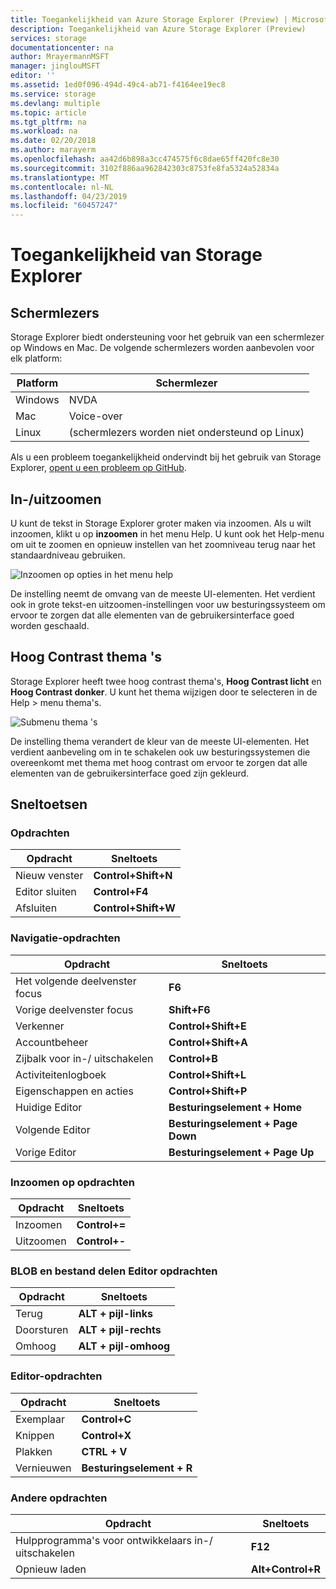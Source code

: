 ```yaml
---
title: Toegankelijkheid van Azure Storage Explorer (Preview) | Microsoft Docs
description: Toegankelijkheid van Azure Storage Explorer (Preview)
services: storage
documentationcenter: na
author: MrayermannMSFT
manager: jinglouMSFT
editor: ''
ms.assetid: 1ed0f096-494d-49c4-ab71-f4164ee19ec8
ms.service: storage
ms.devlang: multiple
ms.topic: article
ms.tgt_pltfrm: na
ms.workload: na
ms.date: 02/20/2018
ms.author: marayerm
ms.openlocfilehash: aa42d6b898a3cc474575f6c8dae65ff420fc8e30
ms.sourcegitcommit: 3102f886aa962842303c8753fe8fa5324a52834a
ms.translationtype: MT
ms.contentlocale: nl-NL
ms.lasthandoff: 04/23/2019
ms.locfileid: "60457247"
---
```

# <a name="storage-explorer-accessibility"></a>Toegankelijkheid van Storage Explorer

## <a name="screen-readers"></a>Schermlezers

Storage Explorer biedt ondersteuning voor het gebruik van een schermlezer op Windows en Mac. De volgende schermlezers worden aanbevolen voor elk platform:

Platform | Schermlezer
---------|--------------
Windows  | NVDA
Mac      | Voice-over
Linux    | (schermlezers worden niet ondersteund op Linux)

Als u een probleem toegankelijkheid ondervindt bij het gebruik van Storage Explorer, [opent u een probleem op GitHub](https://github.com/Microsoft/AzureStorageExplorer/issues).

## <a name="zoom"></a>In-/uitzoomen

U kunt de tekst in Storage Explorer groter maken via inzoomen. Als u wilt inzoomen, klikt u op **inzoomen** in het menu Help. U kunt ook het Help-menu om uit te zoomen en opnieuw instellen van het zoomniveau terug naar het standaardniveau gebruiken.

![Inzoomen op opties in het menu help][0]

De instelling neemt de omvang van de meeste UI-elementen. Het verdient ook in grote tekst-en uitzoomen-instellingen voor uw besturingssysteem om ervoor te zorgen dat alle elementen van de gebruikersinterface goed worden geschaald.

## <a name="high-contrast-themes"></a>Hoog Contrast thema 's

Storage Explorer heeft twee hoog contrast thema's, **Hoog Contrast licht** en **Hoog Contrast donker**. U kunt het thema wijzigen door te selecteren in de Help > menu thema's.

![Submenu thema 's][1]

De instelling thema verandert de kleur van de meeste UI-elementen. Het verdient aanbeveling om in te schakelen ook uw besturingssystemen die overeenkomt met thema met hoog contrast om ervoor te zorgen dat alle elementen van de gebruikersinterface goed zijn gekleurd.

## <a name="shortcut-keys"></a>Sneltoetsen

### <a name="window-commands"></a>Opdrachten

Opdracht       | Sneltoets
--------------|--------------------
Nieuw venster    | **Control+Shift+N**
Editor sluiten  | **Control+F4**
Afsluiten          | **Control+Shift+W**

### <a name="navigation-commands"></a>Navigatie-opdrachten

Opdracht                | Sneltoets
-----------------------|----------------------
Het volgende deelvenster focus       | **F6**
Vorige deelvenster focus   | **Shift+F6**
Verkenner               | **Control+Shift+E**
Accountbeheer     | **Control+Shift+A**
Zijbalk voor in-/ uitschakelen        | **Control+B**
Activiteitenlogboek           | **Control+Shift+L**
Eigenschappen en acties | **Control+Shift+P**
Huidige Editor         | **Besturingselement + Home**
Volgende Editor            | **Besturingselement + Page Down**
Vorige Editor        | **Besturingselement + Page Up**

### <a name="zoom-commands"></a>Inzoomen op opdrachten

Opdracht  | Sneltoets
---------|------------------
Inzoomen  | **Control+=**
Uitzoomen | **Control+-**

### <a name="blob-and-file-share-editor-commands"></a>BLOB en bestand delen Editor opdrachten

Opdracht | Sneltoets
--------|--------------------
Terug    | **ALT + pijl-links**
Doorsturen | **ALT + pijl-rechts**
Omhoog      | **ALT + pijl-omhoog**

### <a name="editor-commands"></a>Editor-opdrachten

Opdracht | Sneltoets
--------|------------------
Exemplaar    | **Control+C**
Knippen     | **Control+X**
Plakken   | **CTRL + V**
Vernieuwen  | **Besturingselement + R**

### <a name="other-commands"></a>Andere opdrachten

Opdracht                | Sneltoets
-----------------------|------------------
Hulpprogramma's voor ontwikkelaars in-/ uitschakelen | **F12**
Opnieuw laden                 | **Alt+Control+R**

[0]: ./media/vs-azure-tools-storage-explorer-accessibility/Zoom.png
[1]: ./media/vs-azure-tools-storage-explorer-accessibility/HighContrast.png

